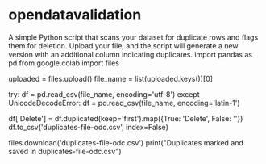 # opendatavalidation
A simple Python script that scans your dataset for duplicate rows and flags them for deletion. Upload your file, and the script will generate a new version with an additional column indicating duplicates.
import pandas as pd
from google.colab import files

uploaded = files.upload()
file_name = list(uploaded.keys())[0]

try:
    df = pd.read_csv(file_name, encoding='utf-8')
except UnicodeDecodeError:
    df = pd.read_csv(file_name, encoding='latin-1')

df['Delete'] = df.duplicated(keep='first').map({True: 'Delete', False: ''})
df.to_csv('duplicates-file-odc.csv', index=False)

files.download('duplicates-file-odc.csv')
print("Duplicates marked and saved in duplicates-file-odc.csv")
